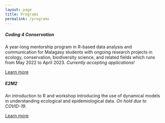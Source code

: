 ```yaml
---
layout: page
title: Programs
permalink: /programs
---
```

<div class="row">
  <div class="col-sm-6">
    <div class="card">
      <div class="card-body">
        <h5 class="card-title">Coding 4 Conservation</h5>
        <p class="card-text">A year-long mentorship program in R-based data analysis and communication for Malagasy students with ongoing research projects in ecology, conservation, biodiversity science, and related fields which runs from May 2022 to April 2023. <em>Currently accepting applications!</em></p>
        <a href="https://coding4conservation.org/" class="btn btn-primary">Learn more</a>
      </div>
    </div>
  </div>
  <div class="col-sm-6">
    <div class="card">
      <div class="card-body">
        <h5 class="card-title">E2M2</h5>
        <p class="card-text">An introduction to R and workshop introducing the use of dynamical models in understanding ecological and epidemiological data. <em>On hold due to COVID-19.</em></p>
        <a href="https://e2m2.org/" class="btn btn-primary">Learn more</a>
      </div>
    </div>
  </div>
</div>